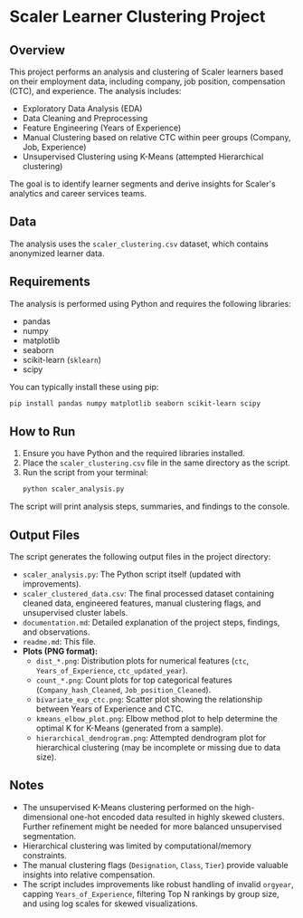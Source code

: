 # Scaler Learner Clustering Project

## Overview

This project performs an analysis and clustering of Scaler learners based on their employment data, including company, job position, compensation (CTC), and experience. The analysis includes:

*   Exploratory Data Analysis (EDA)
*   Data Cleaning and Preprocessing
*   Feature Engineering (Years of Experience)
*   Manual Clustering based on relative CTC within peer groups (Company, Job, Experience)
*   Unsupervised Clustering using K-Means (attempted Hierarchical clustering)

The goal is to identify learner segments and derive insights for Scaler's analytics and career services teams.

## Data

The analysis uses the `scaler_clustering.csv` dataset, which contains anonymized learner data.

## Requirements

The analysis is performed using Python and requires the following libraries:

*   pandas
*   numpy
*   matplotlib
*   seaborn
*   scikit-learn (`sklearn`)
*   scipy

You can typically install these using pip:
```bash
pip install pandas numpy matplotlib seaborn scikit-learn scipy
```

## How to Run

1.  Ensure you have Python and the required libraries installed.
2.  Place the `scaler_clustering.csv` file in the same directory as the script.
3.  Run the script from your terminal:
    ```bash
    python scaler_analysis.py
    ```

The script will print analysis steps, summaries, and findings to the console.

## Output Files

The script generates the following output files in the project directory:

*   `scaler_analysis.py`: The Python script itself (updated with improvements).
*   `scaler_clustered_data.csv`: The final processed dataset containing cleaned data, engineered features, manual clustering flags, and unsupervised cluster labels.
*   `documentation.md`: Detailed explanation of the project steps, findings, and observations.
*   `readme.md`: This file.
*   **Plots (PNG format):**
    *   `dist_*.png`: Distribution plots for numerical features (`ctc`, `Years_of_Experience`, `ctc_updated_year`).
    *   `count_*.png`: Count plots for top categorical features (`Company_hash_Cleaned`, `Job_position_Cleaned`).
    *   `bivariate_exp_ctc.png`: Scatter plot showing the relationship between Years of Experience and CTC.
    *   `kmeans_elbow_plot.png`: Elbow method plot to help determine the optimal K for K-Means (generated from a sample).
    *   `hierarchical_dendrogram.png`: Attempted dendrogram plot for hierarchical clustering (may be incomplete or missing due to data size).

## Notes

*   The unsupervised K-Means clustering performed on the high-dimensional one-hot encoded data resulted in highly skewed clusters. Further refinement might be needed for more balanced unsupervised segmentation.
*   Hierarchical clustering was limited by computational/memory constraints.
*   The manual clustering flags (`Designation`, `Class`, `Tier`) provide valuable insights into relative compensation.
*   The script includes improvements like robust handling of invalid `orgyear`, capping `Years_of_Experience`, filtering Top N rankings by group size, and using log scales for skewed visualizations.
